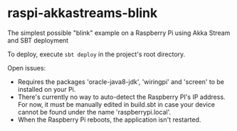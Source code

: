 # raspi-akkastreams-blink
The simplest possible "blink" example on a Raspberry Pi using Akka Stream and SBT deployment

To deploy, execute `sbt deploy` in the project's root directory.

Open issues:
- Requires the packages 'oracle-java8-jdk', 'wiringpi' and 'screen' to be installed on your Pi.
- There's currently no way to auto-detect the Raspberry PI's IP address. For now, it must be manually edited in build.sbt in case your device cannot be found under the name 'raspberrypi.local'.
- When the Raspberry Pi reboots, the application isn't restarted.